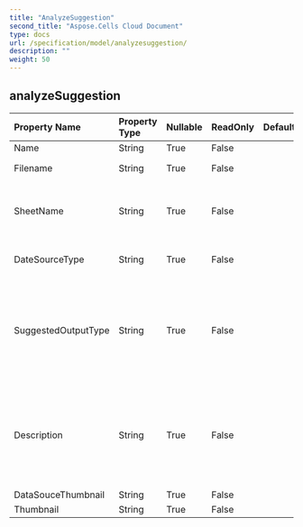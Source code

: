 ```yaml
---
title: "AnalyzeSuggestion"
second_title: "Aspose.Cells Cloud Document"
type: docs
url: /specification/model/analyzesuggestion/
description: ""
weight: 50
---
```


## **analyzeSuggestion**

 

| Property Name | Property Type | Nullable |  ReadOnly | DefaultValue | Description | 
| :- | :- | :- |:- |  :- | :- |
| Name | String | True |  False |  |  |  
| Filename | String | True |  False |  | Excel file name. |  
| SheetName | String | True |  False |  | The worksheet where the data is aAnalyzed. |  
| DateSourceType | String | True |  False |  | The type of data being analyzed. |  
| SuggestedOutputType | String | True |  False |  | Based on the results of the data analysis, suggestions for creating new data types are given. |  
| Description | String | True |  False |  | Based on the results of the data analysis, a business description of the new data object is created. |  
| DataSouceThumbnail | String | True |  False |  |  |  
| Thumbnail | String | True |  False |  |  |  

